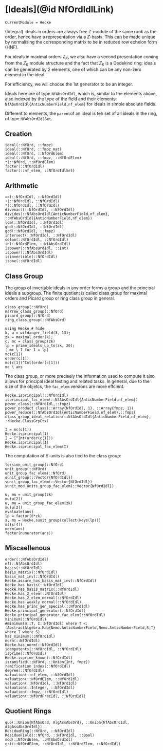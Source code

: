 # [Ideals](@id NfOrdIdlLink)
```@meta
CurrentModule = Hecke
```


(Integral) ideals in orders are always free $Z$-module of the same rank as the
order, hence have a representation via a $Z$-basis. This can be made unique
by normalising the corresponding matrix to be in reduced row echelon form 
(HNF).

For ideals in maximal orders $Z_K$, we also have a second presentation coming
from the $Z_K$ module structure and the fact that $Z_K$ is a Dedekind ring:
ideals can be generated by 2 elements, one of which can be any non-zero
element in the ideal.

For efficiency, we will choose the 1st generator to be an integer.

Ideals here are of type `NfAbsOrdIdl`, which is, similar to the elements
above, also indexed by the type of the field and their elements:
`NfAbsOrdIdl{AnticNumberField,nf_elem}` for ideals in
simple absolute fields.

Different to elements, the `parent`of an ideal is teh set of all ideals
in the ring, of type `NfAbsOrdIdlSet`.

## Creation

```@docs
ideal(::NfOrd, ::fmpz)
ideal(::NfOrd, ::fmpz_mat)
ideal(::NfOrd, ::NfOrdElem)
ideal(::NfOrd, ::fmpz, ::NfOrdElem)
*(::NfOrd, ::NfOrdElem)
factor(::NfOrdIdl)
factor(::nf_elem, ::NfOrdIdlSet)
```

## Arithmetic

```@docs
==(::NfOrdIdl, ::NfOrdIdl)
+(::NfOrdIdl, ::NfOrdIdl)
*(::NfOrdIdl, ::NfOrdIdl)
divexact(::NfOrdIdl, ::NfOrdIdl)
divides(::NfAbsOrdIdl{AnticNumberField,nf_elem}, ::NfAbsOrdIdl{AnticNumberField,nf_elem})
lcm(::NfOrdIdl, ::NfOrdIdl)
gcd(::NfOrdIdl, ::NfOrdIdl)
gcd(::NfOrdIdl, ::fmpz)
intersect(::NfOrdIdl, ::NfOrdIdl)
colon(::NfOrdIdl, ::NfOrdIdl)
in(::NfOrdElem, ::NfAbsOrdIdl)
ispower(::NfAbsOrdIdl, ::Int)
ispower(::NfAbsOrdIdl)
isinvertible(::NfOrdIdl)
isone(::NfOrdIdl)
```

## Class Group

The group of invertable ideals in any order forms a group and the principal
ideals a subgroup.  The finite quotient is called class group for maximal orders
and Picard group
or ring class group in general.

```@docs
class_group(::NfOrd)
narrow_class_group(::NfOrd)
picard_group(::NfOrd)
ring_class_group(::NfAbsOrd)
```

```@repl 2
using Hecke # hide
k, a = wildanger_field(3, 13);
zk = maximal_order(k);
c, mc = class_group(zk)
lp = prime_ideals_up_to(zk, 20);
[ mc \ I for I = lp]
mc(c[1])
order(c[1])
mc(c[1])^Int(order(c[1]))
mc \ ans
```


The class group, or more precisely the information used to compute it
also allows for principal ideal testing and related tasks. 
In general, due to the size of the objetcs, the ```fac_elem``` versions are
more effcient.

```@docs
Hecke.isprincipal(::NfOrdIdl)
isprincipal_fac_elem(::NfAbsOrdIdl{AnticNumberField,nf_elem})
power_class(::NfOrdIdl,::fmpz)
power_product_class(::Array{NfOrdIdl, 1}, ::Array{fmpz, 1})
power_reduce(::NfAbsOrdIdl{AnticNumberField,nf_elem},::fmpz)
class_group_ideal_relation(::NfAbsOrdIdl{AnticNumberField,nf_elem}, ::Hecke.ClassGrpCtx)
```
```@repl 2
I = mc(c[1])
Hecke.isprincipal(I)
I = I^Int(order(c[1]))
Hecke.isprincipal(I)
Hecke.isprincipal_fac_elem(I)
```

The computation of $S$-units is also tied to the class group:

```@docs
torsion_unit_group(::NfOrd)
unit_group(::NfOrd)
unit_group_fac_elem(::NfOrd)
sunit_group(::Vector{NfOrdIdl})
sunit_group_fac_elem(::Vector{NfOrdIdl})
sunit_mod_units_group_fac_elem(::Vector{NfOrdIdl})
```

```@repl 2
u, mu = unit_group(zk)
mu(u[2])
u, mu = unit_group_fac_elem(zk)
mu(u[2])
evaluate(ans)
lp = factor(6*zk)
s, ms = Hecke.sunit_group(collect(keys(lp)))
ms(s[4])
norm(ans)
factor(numerator(ans))
```

## Miscaellenous

```@docs
order(::NfAbsOrdIdl)
nf(::NfAbsOrdIdl)
basis(::NfOrdIdl)
basis_matrix(::NfOrdIdl)
basis_mat_inv(::NfOrdIdl)
Hecke.assure_has_basis_mat_inv(::NfOrdIdl)
Hecke.has_basis(::NfOrdIdl)
Hecke.has_basis_matrix(::NfOrdIdl)
Hecke.has_2_elem(::NfOrdIdl)
Hecke.has_2_elem_normal(::NfOrdIdl)
Hecke.has_weakly_normal(::NfOrdIdl)
Hecke.has_princ_gen_special(::NfOrdIdl)
Hecke.principal_generator(::NfOrdIdl)
Hecke.principal_generator_fac_elem(::NfOrdIdl)
minimum(::NfOrdIdl)
#minimum(m::T, I::NfOrdIdl) where T <: (AbstractAlgebra.Map{Nemo.AnticNumberField,Nemo.AnticNumberField,S,T} where T where S)
has_minimum(::NfOrdIdl)
norm(::NfOrdIdl)
Hecke.has_norm(::NfOrdIdl)
idempotents(::NfOrdIdl, ::NfOrdIdl)
isprime(::NfOrdIdl)
Hecke.isprime_known(::NfOrdIdl)
isramified(::NfOrd, ::Union{Int, fmpz})
ramification_index(::NfOrdIdl)
degree(::NfOrdIdl)
valuation(::nf_elem, ::NfOrdIdl)
valuation(::NfOrdElem, ::NfOrdIdl)
valuation(::NfOrdIdl, ::NfOrdIdl)
valuation(::Integer, ::NfOrdIdl)
valuation(::fmpz, ::NfOrdIdl)
valuation(::NfOrdFracIdl, ::NfOrdIdl)
```

## Quotient Rings

```@docs
quo(::Union{NfAbsOrd, AlgAssAbsOrd}, ::Union{NfAbsOrdIdl, AlgAssAbsOrdIdl})
ResidueRing(::NfOrd, ::NfOrdIdl)
ResidueField(::NfOrd, ::NfOrdIdl, ::Bool)
mod(::NfOrdElem, ::NfAbsOrdIdl)
crt(::NfOrdElem, ::NfOrdIdl, ::NfOrdElem, ::NfOrdIdl)
```


